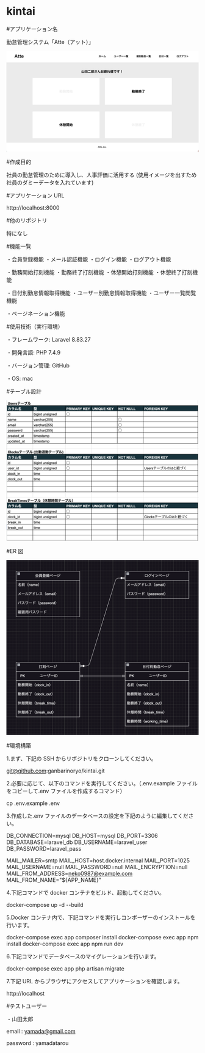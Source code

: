 # kintai

#アプリケーション名

勤怠管理システム「Atte（アット）」

![alt 打刻ページ/ホーム](<スクリーンショット 2024-11-16 22.24.19.png>)

#作成目的

社員の勤怠管理のために導入し、人事評価に活用する
(使用イメージを出すため社員のダミーデータを入れています)

#アプリケーション URL

http://localhost:8000

#他のリポジトリ

特になし

#機能一覧

・会員登録機能
・メール認証機能
・ログイン機能
・ログアウト機能

・勤務開始打刻機能
・勤務終了打刻機能
・休憩開始打刻機能
・休憩終了打刻機能

・日付別勤怠情報取得機能
・ユーザー別勤怠情報取得機能
・ユーザー一覧閲覧機能

・ページネーション機能

#使用技術（実行環境）

・フレームワーク: Laravel 8.83.27

・開発言語: PHP 7.4.9

・バージョン管理: GitHub

・OS: mac

#テーブル設計

![alt テーブル設計](<スクリーンショット 2024-11-16 21.33.14.png>)

#ER 図

![alt ER図](<スクリーンショット 2024-09-20 21.30.56.png>)

#環境構築

1.まず、下記の SSH からリポジトリをクローンしてください。

git@github.com:ganbarinoryo/kintai.git

2.必要に応じて、以下のコマンドを実行してください。（.env.example ファイルをコピーして.env ファイルを作成するコマンド）

cp .env.example .env

3.作成した.env ファイルのデータベースの設定を下記のように編集してください。

DB_CONNECTION=mysql
DB_HOST=mysql
DB_PORT=3306
DB_DATABASE=laravel_db
DB_USERNAME=laravel_user
DB_PASSWORD=laravel_pass

MAIL_MAILER=smtp
MAIL_HOST=host.docker.internal
MAIL_PORT=1025
MAIL_USERNAME=null
MAIL_PASSWORD=null
MAIL_ENCRYPTION=null
MAIL_FROM_ADDRESS=neko0987@example.com
MAIL_FROM_NAME="${APP_NAME}"

4.下記コマンドで docker コンテナをビルド、起動してください。

docker-compose up -d --build

5.Docker コンテナ内で、下記コマンドを実行しコンポーザーのインストールを行います。

docker-compose exec app composer install
docker-compose exec app npm install
docker-compose exec app npm run dev

6.下記コマンドでデータベースのマイグレーションを行います。

docker-compose exec app php artisan migrate

7.下記 URL からブラウザにアクセスしてアプリケーションを確認します。

http://localhost

#テストユーザー

・山田太郎

email : yamada@gmail.com

password : yamadatarou
